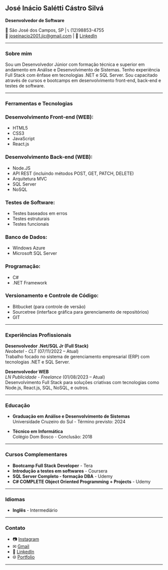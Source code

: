  ## José Inácio Salétti Cástro Silvá
**Desenvolvedor de Software**

📍 São José dos Campos, SP | 📞 (12)98853-4755  
📧 [joseinacio2001.jic@gmail.com](mailto:joseinacio2001.jic@gmail.com) | 🔗 [LinkedIn](https://www.linkedin.com/in/jose-inacio-scs/)

---

### Sobre mim

Sou um Desenvolvedor Júnior com formação técnica e superior em andamento em Análise e Desenvolvimento de Sistemas. Tenho experiência Full Stack com ênfase em tecnologias .NET e SQL Server. Sou capacitado através de cursos e bootcamps em desenvolvimento front-end, back-end e testes de software.

---

### Ferramentas e Tecnologias

### Desenvolvimento Front-end (WEB):
- HTML5 
- CSS3
- JavaScript
- React.js 

### Desenvolvimento Back-end (WEB):
- Node.JS
- API REST (incluindo métodos POST, GET, PATCH, DELETE)
- Arquitetura MVC
- SQL Server
- NoSQL

### Testes de Software:
- Testes baseados em erros
- Testes estruturais
- Testes funcionais

### Banco de Dados:
- Windows Azure
- Microsoft SQL Server

### Programação:
- C#
- .NET Framework

### Versionamento e Controle de Código:
- Bitbucket (para controle de versão)
- Sourcetree (interface gráfica para gerenciamento de repositórios)
- GIT

---

### Experiências Profissionais

**Desenvolvedor .Net/SQL Jr (Full Stack)**  
_Neobetel - CLT_ (07/11/2022 – Atual)  
Trabalho focado no sistema de gerenciamento empresarial (ERP) com tecnologias .NET e SQL Server.

**Desenvolvedor WEB**  
_LN Publicidade - Freelance_ (01/08/2023 – Atual)  
Desenvolvimento Full Stack para soluções criativas com tecnologias como Node.js, React.js, SQL, NoSQL, e outros.

---

### Educação

- **Graduação em Análise e Desenvolvimento de Sistemas**  
  Universidade Cruzeiro do Sul - Término previsto: 2024

- **Técnico em Informática**  
  Colégio Dom Bosco - Conclusão: 2018

---

### Cursos Complementares

- **Bootcamp Full Stack Developer** - Tera  
- **Introdução a testes em softwares** - Coursera  
- **SQL Server Completo - formação DBA** - Udemy  
- **C# COMPLETE Object Oriented Programming + Projects** - Udemy

---

### Idiomas

- **Inglês** - Intermediário

---

### Contato

- 📷 [Instagram](https://instagram.com/ze_castroo)
- ✉ [Gmail](mailto:joseinacio2001.jic@gmail.com)
- 💼 [LinkedIn](https://www.linkedin.com/in/jose-inacio-scs/)
- 🌐 [Portfolio](https://zecastr0.github.io/Portfolio/)

---

 
 
